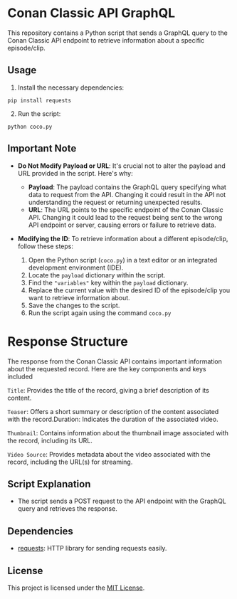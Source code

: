 # Conan Classic API GraphQL

This repository contains a Python script that sends a GraphQL query to the Conan Classic API endpoint to retrieve information about a specific episode/clip.

## Usage

1. Install the necessary dependencies:

```
pip install requests
```

2. Run the script:

```
python coco.py
```

## Important Note

- **Do Not Modify Payload or URL**: It's crucial not to alter the payload and URL provided in the script. Here's why:
  - **Payload**: The payload contains the GraphQL query specifying what data to request from the API. Changing it could result in the API not understanding the request or returning unexpected results.
  - **URL**: The URL points to the specific endpoint of the Conan Classic API. Changing it could lead to the request being sent to the wrong API endpoint or server, causing errors or failure to retrieve data.

- **Modifying the ID**: To retrieve information about a different episode/clip, follow these steps:
  1. Open the Python script (`coco.py`) in a text editor or an integrated development environment (IDE).
  2. Locate the `payload` dictionary within the script.
  3. Find the `"variables"` key within the `payload` dictionary.
  4. Replace the current value with the desired ID of the episode/clip you want to retrieve information about.
  5. Save the changes to the script.
  6. Run the script again using the command `coco.py`
 
# Response Structure
The response from the Conan Classic API contains important information about the requested record. Here are the key components and keys included

`Title`: Provides the title of the record, giving a brief description of its content.

`Teaser`: Offers a short summary or description of the content associated with the record.Duration: Indicates the duration of the associated video.

`Thumbnail`: Contains information about the thumbnail image associated with the record, including its URL.

`Video Source`: Provides metadata about the video associated with the record, including the URL(s) for streaming.

## Script Explanation

- The script sends a POST request to the API endpoint with the GraphQL query and retrieves the response.

## Dependencies

- [requests](https://pypi.org/project/requests/): HTTP library for sending requests easily.

## License

This project is licensed under the [MIT License](LICENSE).
